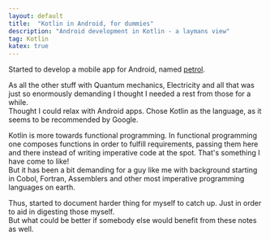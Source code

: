 ```yaml
---
layout: default
title:  "Kotlin in Android, for dummies"
description: "Android development in Kotlin - a laymans view"
tag: Kotlin
katex: true
---
```


Started to develop a mobile app for Android, named [petrol](https://github.com/veikkonyfors/petrol "Petrol price tracking"). 
 
As all the other stuff with Quantum mechanics, Electricity and all that was just so enormously demanding I thought I needed a rest from those for a while.  
Thought I could relax with Android apps. Chose Kotlin as the language, as it seems to be recommended by Google.

Kotlin is more towards functional programming.
In functional programming one composes functions in order to fulfill requirements, passing them here and there instead of writing imperative code at the spot. That's something I have come to like!  
But it has been a bit demanding for a guy like me with background starting in Cobol, Fortran, Assemblers and other most imperative programming languages on earth.

Thus, started to document harder thing for myself to catch up. Just in order to aid in digesting those myself.  
But what could be better if somebody else would benefit from these notes as well.